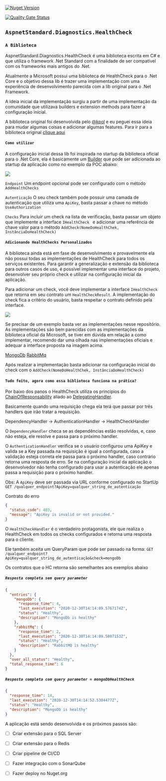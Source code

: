

[![Nuget Version](https://img.shields.io/nuget/v/AspNetStandard.Diagnostics.HealthChecks?style=plastic)](https://www.nuget.org/packages/AspNetStandard.Diagnostics.HealthChecks/)

[![Quality Gate Status](https://sonarcloud.io/api/project_badges/measure?project=AndrePostiga_AspNetStandard.Diagnostics.HealthChecks&metric=alert_status)](https://sonarcloud.io/dashboard?id=AndrePostiga_AspNetStandard.Diagnostics.HealthChecks)



`AspnetStandard.Diagnostics.HealthCheck`
------------------------------

### `A Biblioteca`
AspnetStandard.Diagnostics.HealthCheck é uma biblioteca escrita em C# e que utiliza o framework .Net Standard com a finalidade de ser compatível com os frameworks mais antigos do .Net. 

Atualmente a Microsoft possui uma biblioteca de HealthCheck para o .Net Core e o objetivo dessa lib é trazer uma implementação com uma experiência de desenvolvimento parecida com a lib original para o .Net Framework.

 A ideia inicial da implementação surgiu a partir de uma implementação da comunidade que utilizava builders e extension methods para fazer a configuração inicial.

A biblioteca original foi desenvolvida pelo [@kpol](https://github.com/kpol) e eu peguei essa ideia para mudar algumas coisas e adicionar algumas features. Para ir para a biblioteca original [clique aqui](https://github.com/kpol/WebApi.HealthChecks)

#### `Como utilizar`
A configuração inicial dessa lib foi inspirada no startup da biblioteca oficial para o .Net Core, ela é basicamente um [Builder](https://refactoring.guru/pt-br/design-patterns/creational-patterns) que pode ser adicionada ao startup da aplicação como no exemplo da POC abaixo:

<img src="https://i.imgur.com/yOD2cIb.png">

`Endpoint`
Um endpoint opcional pode ser configurado com o método `AddHealthChecks`

`Autenticação`
O seu check também pode possuir uma camada de autenticação que utiliza uma `ApiKey`, basta passar a chave no método `UseAuthorization`

`Checks`
Para incluir um check na lista de verificação, basta passar um objeto que implemente a interface `IHealthCheck ` e adicionar uma referência de chave valor para o método `AddCheck(NomeDoHealthChek, InstânciaDoHealthCheck)`

#### `Adicionando HealthChecks Personalizados`
A biblioteca ainda está em fase de desenvolvimento e provavelmente ela não possui todas as implementações de HealthCheck para todos os serviços existentes. Para garantir a generalização e extensão da biblioteca para outros casos de uso, é possível implementar uma interface do projeto, desenvolver seu próprio check e utilizar na configuração inicial da aplicação.

Para adicionar um check, você deve implementar a interface `IHealthCheck ` que retorna em seu contrato um `HealthCheckResult`. A implementação do check fica a critério do usuário, basta respeitar o contrato definido pela interface.

<img src="https://i.imgur.com/M94qCGC.png">

Se precisar de um exemplo basta ver as implementações nesse repositório. As implementações são bem parecidas com as implementações da biblioteca oficial da Microsoft, se tiver em dúvida em relação a como implementar, recomendo dar uma olhada nas implementações oficiais e adequar a interface proposta na imagem acima.

[MongoDb](https://github.com/AndrePostiga/AspNetStandard.Diagnostics.HealthChecks/tree/master/src/AspNetStandard.Diagnostics.HealthChecks.MongoDb)
[RabbitMq](https://github.com/AndrePostiga/AspNetStandard.Diagnostics.HealthChecks/tree/master/src/AspNetStandard.Diagnostics.HealthChecks.RabbitMq)

Após realizar a implementação basta adicionar na configuração inicial do check com o `AddCheck(NomeDoHealthChek, InstânciaDoHealthCheck)`

#### `Tudo feito, agora como essa biblioteca funciona na prática?`
Por baixo dos panos o HealthCheck utiliza os princípios do [ChainOfResponsability](https://refactoring.guru/pt-br/design-patterns/chain-of-responsibility) aliado ao [DelegatingHandler](https://docs.microsoft.com/pt-br/dotnet/api/system.net.http.delegatinghandler?view=net-5.0).

Basicamente quando uma requisição chega ela terá que passar por três handlers que irão tratar a requisição.

DependencyHandler → AuthenticationHandler → HealthCheckHandler

O `DependencyHandler` checa se as dependências estão resolvidas, e, caso não esteja, ele resolve e passa para o próximo handler.

O `AuthenticationHandler` verifica se o usuário configurou uma ApiKey e valida se a Key passada na requisição é igual a configurada, caso a validação esteja correta ele passa para o próximo handler, caso contrário retorna uma resposta de erro. Se na configuração inicial da aplicação o desenvolvedor não tenha configurado para usar a autenticação ele apenas passa a requisição para o próximo handler.

Obs: A `ApiKey` deve ser passada via URL conforme configurado no StartUp 
`GET /qualquer_endpoint?ApiKey=qualquer_string_de_autenticação`

Contrato do erro
```json
{
  "status_code": 403,
  "message": "ApiKey is invalid or not provided."
}
```
O `HealthCheckHandler` é o verdadeiro protagonista, ele que realiza o HealthCheck em todos os checks configurados e retorna uma resposta para o cliente. 

Ele também aceita um QueryParam que pode ser passado na forma:
`GET /qualquer_endpoint?ApiKey=qualquer_string_de_autenticação&check=mongoDb`

Os contratos que o HC retorna são semelhantes aos exemplos abaixo

##### `Resposta completa sem query parameter`
```json
{
  "entries": {
    "mongoDb": {
      "response_time": 4,
      "last_execution": "2020-12-30T14:14:09.5767174Z",
      "status": "Healthy",
      "description": "MongoDb is healthy"
    },
    "rabbitMq": {
      "response_time": 2,
      "last_execution": "2020-12-30T14:14:09.5807153Z",
      "status": "Healthy",
      "description": "RabbitMQ is healthy"
    }
  },
  "over_all_status": "Healthy",
  "total_response_time": 6
}
```

##### `Resposta completa com query parameter = mongoDbHealthCheck`
```json
{
  "response_time": 14,
  "last_execution": "2020-12-30T14:14:52.5304477Z",
  "status": "Healthy",
  "description": "MongoDb is healthy"
}
```

A aplicação está sendo desenvolvida e os próximos passos são:
 - [ ] Criar extensão para o SQL Server
 - [ ] Criar extensão para o Redis
 - [ ] Criar pipeline de CI/CD
 - [ ] Fazer integração com o SonarQube
 - [ ] Fazer deploy no Nuget.org

